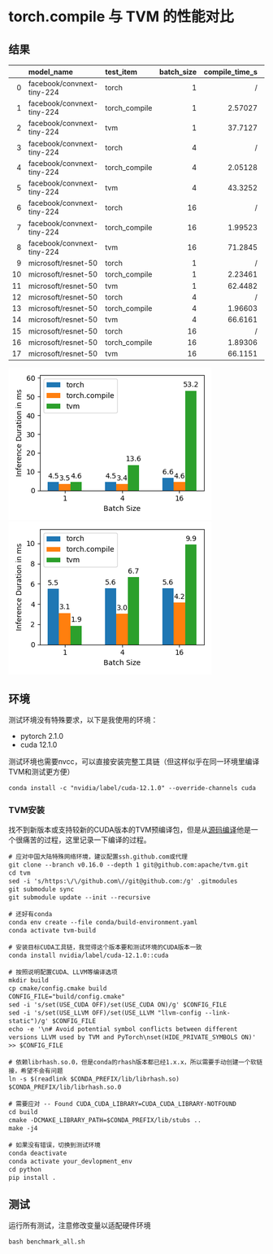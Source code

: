 # torch.compile 与 TVM 的性能对比

## 结果

|    | model_name                 | test_item     |   batch_size |   compile_time_s |   infer_time_mean_ms |
|---:|:---------------------------|:--------------|-------------:|-----------------:|---------------------:|
|  0 | facebook/convnext-tiny-224 | torch         |            1 |        /       |              4.47948 |
|  1 | facebook/convnext-tiny-224 | torch_compile |            1 |          2.57027 |              3.45069 |
|  2 | facebook/convnext-tiny-224 | tvm           |            1 |         37.7127  |              4.57279 |
|  3 | facebook/convnext-tiny-224 | torch         |            4 |        /       |              4.4797  |
|  4 | facebook/convnext-tiny-224 | torch_compile |            4 |          2.05128 |              3.37868 |
|  5 | facebook/convnext-tiny-224 | tvm           |            4 |         43.3252  |             13.6116  |
|  6 | facebook/convnext-tiny-224 | torch         |           16 |        /       |              6.63025 |
|  7 | facebook/convnext-tiny-224 | torch_compile |           16 |          1.99523 |              4.62228 |
|  8 | facebook/convnext-tiny-224 | tvm           |           16 |         71.2845  |             53.154   |
|  9 | microsoft/resnet-50        | torch         |            1 |        /       |              5.51754 |
| 10 | microsoft/resnet-50        | torch_compile |            1 |          2.23461 |              3.12204 |
| 11 | microsoft/resnet-50        | tvm           |            1 |         62.4482  |              1.86983 |
| 12 | microsoft/resnet-50        | torch         |            4 |        /       |              5.56561 |
| 13 | microsoft/resnet-50        | torch_compile |            4 |          1.96603 |              3.04268 |
| 14 | microsoft/resnet-50        | tvm           |            4 |         66.6161  |              6.66447 |
| 15 | microsoft/resnet-50        | torch         |           16 |        /       |              5.58056 |
| 16 | microsoft/resnet-50        | torch_compile |           16 |          1.89306 |              4.17158 |
| 17 | microsoft/resnet-50        | tvm           |           16 |         66.1151  |              9.86793 |

![facebook/convnext-tiny-224](docs/facebook_convnext-tiny-224_infer_time.png)
![microsoft/resnet-50](docs/microsoft_resnet-50_infer_time.png)

## 环境

测试环境没有特殊要求，以下是我使用的环境：
- pytorch 2.1.0
- cuda 12.1.0

测试环境也需要nvcc，可以直接安装完整工具链（但这样似乎在同一环境里编译TVM和测试更方便）
```shell
conda install -c "nvidia/label/cuda-12.1.0" --override-channels cuda
```

### TVM安装

找不到新版本或支持较新的CUDA版本的TVM预编译包，但是从[源码编译](https://tvm.apache.org/docs/install/from_source.html)他是一个很痛苦的过程，这里记录一下编译的过程。

```shell
# 应对中国大陆特殊网络环境，建议配置ssh.github.com或代理
git clone --branch v0.16.0 --depth 1 git@github.com:apache/tvm.git
cd tvm
sed -i 's/https:\/\/github.com\//git@github.com:/g' .gitmodules
git submodule sync
git submodule update --init --recursive

# 还好有conda
conda env create --file conda/build-environment.yaml
conda activate tvm-build

# 安装目标CUDA工具链，我觉得这个版本要和测试环境的CUDA版本一致
conda install nvidia/label/cuda-12.1.0::cuda

# 按照说明配置CUDA、LLVM等编译选项
mkdir build
cp cmake/config.cmake build
CONFIG_FILE="build/config.cmake"
sed -i 's/set(USE_CUDA OFF)/set(USE_CUDA ON)/g' $CONFIG_FILE
sed -i 's/set(USE_LLVM OFF)/set(USE_LLVM "llvm-config --link-static")/g' $CONFIG_FILE
echo -e '\n# Avoid potential symbol conflicts between different versions LLVM used by TVM and PyTorch\nset(HIDE_PRIVATE_SYMBOLS ON)' >> $CONFIG_FILE

# 依赖librhash.so.0，但是conda的rhash版本都已经1.x.x，所以需要手动创建一个软链接，希望不会有问题
ln -s $(readlink $CONDA_PREFIX/lib/librhash.so) $CONDA_PREFIX/lib/librhash.so.0

# 需要应对 -- Found CUDA_CUDA_LIBRARY=CUDA_CUDA_LIBRARY-NOTFOUND
cd build
cmake -DCMAKE_LIBRARY_PATH=$CONDA_PREFIX/lib/stubs ..
make -j4

# 如果没有错误，切换到测试环境
conda deactivate
conda activate your_devlopment_env
cd python
pip install .
```

## 测试

运行所有测试，注意修改变量以适配硬件环境

```shell
bash benchmark_all.sh
```